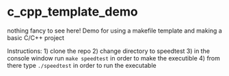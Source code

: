 # c_cpp_template_demo
nothing fancy to see here! Demo for using a makefile template and making a basic C/C++ project


Instructions:
    1) clone the repo
    2) change directory to speedtest
    3) in the console window run `make speedtest` in order to make the executible 
    4) from there type `./speedtest` in order to run the executable 

